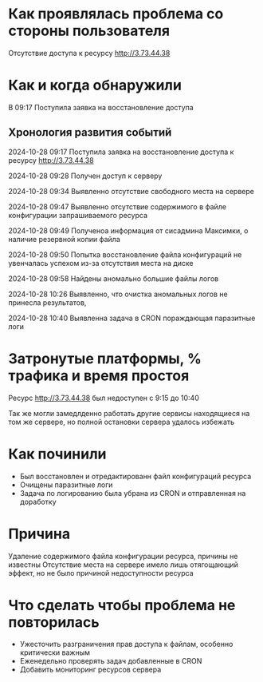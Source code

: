 # Как проявлялась проблема со стороны пользователя

Отсутствие доступа к ресурсу http://3.73.44.38

# Как и когда обнаружили

В 09:17 Поступила заявка на восстановление доступа

## Хронология развития событий

2024-10-28 09:17 Поступила заявка на восстановление доступа к ресурсу http://3.73.44.38

2024-10-28 09:28 Получен доступ к серверу

2024-10-28 09:34 Выявленно отсутствие свободного места на сервере

2024-10-28 09:47 Выявленно отсутствие содержимого в файле конфигурации запрашиваемого ресурса

2024-10-28 09:49 Полученоа информация от сисадмина Максимки, о наличие резервной копии файла

2024-10-28 09:50 Попытка восстановление файла конфигураций не увенчалась успехом из-за отсутствия места на диске

2024-10-28 09:58 Найдены аномально большие файлы логов

2024-10-28 10:26 Выявленно, что очистка аномальных логов не принесла результатов,

2024-10-28 10:40 Выявленна задача в CRON пораждающая паразитные логи

# Затронутые платформы, % трафика и время простоя

Ресурс http://3.73.44.38 был недоступен с 9:15 до 10:40

Так же могли замедлденно работать другие сервисы находящиеся на том же сервере, но полной остановки сервера удалось избежать

# Как починили

 - Был восстановлен и отредактированн файл конфигураций ресурса
 - Очищены паразитные логи
 - Задача по логированию была убрана из CRON и отправленная на доработку

# Причина

Удаление содержимого файла конфигурации ресурса, причины не известны
Отсутствие места на сервере имело лишь отягощающий эффект, но не было причиной недоступности ресурса


# Что сделать чтобы проблема не повторилась

- Ужесточить разграничения прав доступа к файлам, особенно критически важным
- Еженедельно проверять задач добавленные в CRON
- Добавить мониторинг ресурсов сервера